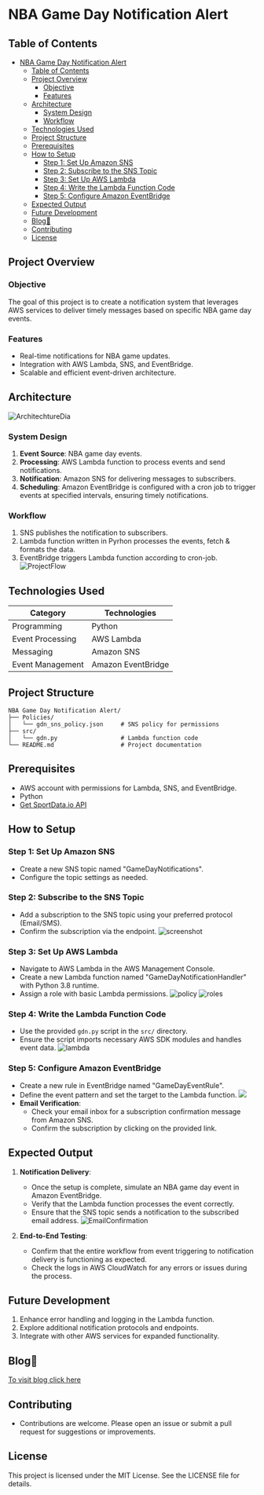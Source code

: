 # NBA Game Day Notification Alert

## Table of Contents
- [NBA Game Day Notification Alert](#nba-game-day-notification-alert)
  - [Table of Contents](#table-of-contents)
  - [Project Overview](#project-overview)
    - [Objective](#objective)
    - [Features](#features)
  - [Architecture](#architecture)
    - [System Design](#system-design)
    - [Workflow](#workflow)
  - [Technologies Used](#technologies-used)
  - [Project Structure](#project-structure)
  - [Prerequisites](#prerequisites)
  - [How to Setup](#how-to-setup)
    - [Step 1: Set Up Amazon SNS](#step-1-set-up-amazon-sns)
    - [Step 2: Subscribe to the SNS Topic](#step-2-subscribe-to-the-sns-topic)
    - [Step 3: Set Up AWS Lambda](#step-3-set-up-aws-lambda)
    - [Step 4: Write the Lambda Function Code](#step-4-write-the-lambda-function-code)
    - [Step 5: Configure Amazon EventBridge](#step-5-configure-amazon-eventbridge)
  - [Expected Output](#expected-output)
  - [Future Development](#future-development)
  - [Blog🔗](#blog)
  - [Contributing](#contributing)
  - [License](#license)

## Project Overview

### Objective
The goal of this project is to create a notification system that leverages AWS services to deliver timely messages based on specific NBA game day events.

### Features
- Real-time notifications for NBA game updates.
- Integration with AWS Lambda, SNS, and EventBridge.
- Scalable and efficient event-driven architecture.

## Architecture
![ArchitechtureDia](/Assests/D2-GameDayNotification/architecture.png)

### System Design

1. **Event Source**: NBA game day events.
2. **Processing**: AWS Lambda function to process events and send notifications.
3. **Notification**: Amazon SNS for delivering messages to subscribers.
4. **Scheduling**: Amazon EventBridge is configured with a cron job to trigger events at specified intervals, ensuring timely notifications.

### Workflow

1. SNS publishes the notification to subscribers.
2. Lambda function written in Pyrhon processes the events, fetch & formats the data.
3. EventBridge triggers Lambda function according to cron-job.
![ProjectFlow](/Assests/D2-GameDayNotification/D2-CC-GDN.png.png)


## Technologies Used
| Category        | Technologies              |
|-----------------|---------------------------|
| Programming     | Python                    |
| Event Processing| AWS Lambda                |
| Messaging       | Amazon SNS                |
| Event Management| Amazon EventBridge        |

## Project Structure
```
NBA Game Day Notification Alert/
├── Policies/
│   └── gdn_sns_policy.json     # SNS policy for permissions
├── src/
│   └── gdn.py                  # Lambda function code
└── README.md                   # Project documentation
```

## Prerequisites

- AWS account with permissions for Lambda, SNS, and EventBridge.
- Python 
- [Get SportData.io API](https://sportsdata.io/cart/free-trial)

## How to Setup

### Step 1: Set Up Amazon SNS

- Create a new SNS topic named "GameDayNotifications".
- Configure the topic settings as needed.

### Step 2: Subscribe to the SNS Topic

- Add a subscription to the SNS topic using your preferred protocol (Email/SMS).
- Confirm the subscription via the endpoint.
  ![screenshot](/Assests/D2-GameDayNotification/gdn_sns.png)

### Step 3: Set Up AWS Lambda

- Navigate to AWS Lambda in the AWS Management Console.
- Create a new Lambda function named "GameDayNotificationHandler" with Python 3.8 runtime.
- Assign a role with basic Lambda permissions.
 ![policy](/Assests/D2-GameDayNotification/policies.png)
 ![roles](/Assests/D2-GameDayNotification/roles.png)


### Step 4: Write the Lambda Function Code

- Use the provided `gdn.py` script in the `src/` directory.
- Ensure the script imports necessary AWS SDK modules and handles event data.
  ![lambda](/Assests/D2-GameDayNotification/lambda.png)

### Step 5: Configure Amazon EventBridge

- Create a new rule in EventBridge named "GameDayEventRule".
- Define the event pattern and set the target to the Lambda function.
  ![](/Assests/D2-GameDayNotification/gdn_eventbridge.png)
- **Email Verification**:
  - Check your email inbox for a subscription confirmation message from Amazon SNS.
  - Confirm the subscription by clicking on the provided link.


## Expected Output

1. **Notification Delivery**:
    - Once the setup is complete, simulate an NBA game day event in Amazon EventBridge.
    - Verify that the Lambda function processes the event correctly.
    - Ensure that the SNS topic sends a notification to the subscribed email address.
![EmailConfirmation](/Assests/D2-GameDayNotification/gmail3.png)

2. **End-to-End Testing**:
    - Confirm that the entire workflow from event triggering to notification delivery is functioning as expected.
    - Check the logs in AWS CloudWatch for any errors or issues during the process.

## Future Development
1. Enhance error handling and logging in the Lambda function.
2. Explore additional notification protocols and endpoints.
3. Integrate with other AWS services for expanded functionality.

## Blog🔗
[To visit blog click here](https://blogs.vijaysingh.cloud/gdn)

## Contributing
- Contributions are welcome. Please open an issue or submit a pull request for suggestions or improvements.

## License
This project is licensed under the MIT License. See the LICENSE file for details.


[def]: /Assests/D2-GameDayNotification/policies.png/
